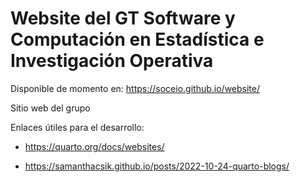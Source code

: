 # Website del GT Software y Computación en Estadística e Investigación Operativa

Disponible de momento en: https://soceio.github.io/website/

Sitio web del grupo

Enlaces útiles para el desarrollo:

- https://quarto.org/docs/websites/

- https://samanthacsik.github.io/posts/2022-10-24-quarto-blogs/

